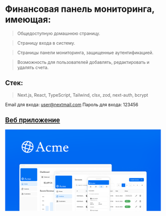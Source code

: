 # Финансовая панель мониторинга, имеющая:

> Общедоступную домашнюю страницу.

> Страницу входа в систему.

> Страницы панели мониторинга, защищенные аутентификацией.

> Возможность для пользователей добавлять, редактировать и удалять счета.

## Стек:
> Next.js, React, TypeScript, Tailwind, clsx, zod, next-auth, bcrypt

Email для входа: user@nextmail.com
Пароль для входа: 123456

## [Веб приложение](https://nextjs-dashboard-psi-three-10.vercel.app/  "Ссылка на сайт")

![Визуализация](public/opengraph-image.png)